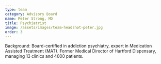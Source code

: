 ```yaml
---
type: team
category: Advisory Board
name: Peter Strong, MD
title: Psychiatrist
image: /assets/images/team-headshot-peter.jpg
order: 3
---
```


Background: Board-certified in addiction psychiatry, expert in Medication Assisted Treatment (MAT). Former Medical Director of Hartford Dispensary, managing 13 clinics and 4000 patients.